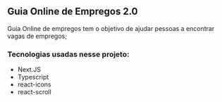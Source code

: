 ## Guia Online de Empregos 2.0

Guia Online de empregos tem o objetivo de ajudar pessoas a encontrar vagas de empregos;

### Tecnologias usadas nesse projeto:

- Next.JS
- Typescript
- react-icons
- react-scroll
